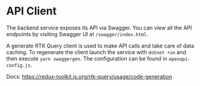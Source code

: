 # API Client
The backend service exposes its API via Swagger.
You can view all the API endpoints by visiting Swagger UI at `/swagger/index.html`.

A generate RTK Query client is used to make API calls and take care of data caching.
To regenerate the client launch the service with `dotnet run` and then execute `yarn swaggergen`.
The configuration can be found in `openapi-config.js`.

Docs: https://redux-toolkit.js.org/rtk-query/usage/code-generation

